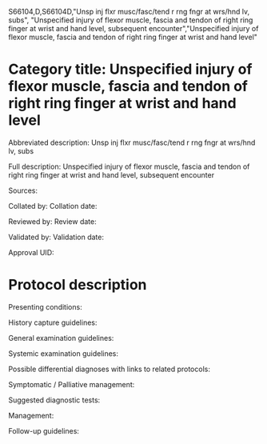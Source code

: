 S66104,D,S66104D,"Unsp inj flxr musc/fasc/tend r rng fngr at wrs/hnd lv, subs", "Unspecified injury of flexor muscle, fascia and tendon of right ring finger at wrist and hand level, subsequent encounter","Unspecified injury of flexor muscle, fascia and tendon of right ring finger at wrist and hand level"
# Category title: Unspecified injury of flexor muscle, fascia and tendon of right ring finger at wrist and hand level

Abbreviated description: Unsp inj flxr musc/fasc/tend r rng fngr at wrs/hnd lv, subs

Full description: Unspecified injury of flexor muscle, fascia and tendon of right ring finger at wrist and hand level, subsequent encounter

Sources:

Collated by:
Collation date:

Reviewed by:
Review date:

Validated by:
Validation date:

Approval UID:

# Protocol description

Presenting conditions:

History capture guidelines:

General examination guidelines:

Systemic examination guidelines:

Possible differential diagnoses with links to related protocols:

Symptomatic / Palliative management:

Suggested diagnostic tests:

Management:

Follow-up guidelines:
